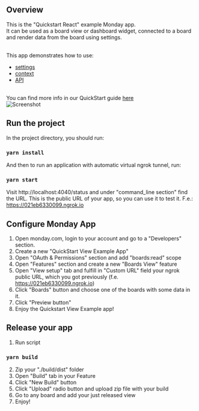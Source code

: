 ## Overview

This is the "Quickstart React" example Monday app.
<br>It can be used as a board view or dashboard widget, connected to a board and render data from the board using settings.

<br>This app demonstrates how to use:

-   [settings](https://github.com/mondaycom/monday-sdk-js#mondaygettype-params--)
-   [context](https://github.com/mondaycom/monday-sdk-js#mondaygettype-params--)
-   [API](https://github.com/mondaycom/monday-sdk-js#mondayapiquery-options--)

<br>You can find more info in our QuickStart guide [here](https://monday.com/developers/apps/quickstart-view/)
<br /> ![Screenshot](https://dapulse-res.cloudinary.com/image/upload/w_900/v1591485466/remote_mondaycom_static/developers/screenshots/final_view.gif)

## Run the project

In the project directory, you should run:

### `yarn install`

And then to run an application with automatic virtual ngrok tunnel, run:

### `yarn start`

Visit http://localhost:4040/status and under "command_line section" find the URL. This is the public URL of your app, so you can use it to test it.
F.e.: https://021eb6330099.ngrok.io

## Configure Monday App

1. Open monday.com, login to your account and go to a "Developers" section.
2. Create a new "QuickStart View Example App"
3. Open "OAuth & Permissions" section and add "boards:read" scope
4. Open "Features" section and create a new "Boards View" feature
5. Open "View setup" tab and fulfill in "Custom URL" field your ngrok public URL, which you got previously (f.e. https://021eb6330099.ngrok.io)
6. Click "Boards" button and choose one of the boards with some data in it.
7. Click "Preview button"
8. Enjoy the Quickstart View Example app!

## Release your app

1. Run script

### `yarn build`

2. Zip your "./build/dist" folder
3. Open "Build" tab in your Feature
4. Click "New Build" button
5. Click "Upload" radio button and upload zip file with your build
6. Go to any board and add your just released view
7. Enjoy!
